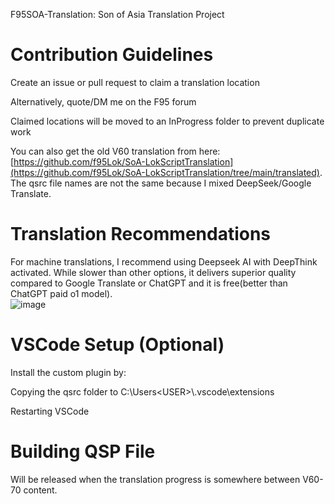 F95SOA-Translation: Son of Asia Translation Project
# Contribution Guidelines

Create an issue or pull request to claim a translation location

Alternatively, quote/DM me on the F95 forum

Claimed locations will be moved to an InProgress folder to prevent duplicate work

You can also get the old V60 translation from here: [https://github.com/f95Lok/SoA-LokScriptTranslation](https://github.com/f95Lok/SoA-LokScriptTranslation/tree/main/translated).  
The qsrc file names are not the same because I mixed DeepSeek/Google Translate.  


# Translation Recommendations
For machine translations, I recommend using Deepseek AI with DeepThink activated. While slower than other options, it delivers superior quality compared to Google Translate or ChatGPT and it is free(better than ChatGPT paid o1 model).  
![image](https://github.com/user-attachments/assets/0cb8adbe-091e-4d97-ae61-b12f6566970f)

# VSCode Setup (Optional)

Install the custom plugin by:

Copying the qsrc folder to C:\Users\<USER>\\.vscode\extensions

Restarting VSCode

# Building QSP File

Will be released when the translation progress is somewhere between V60-70 content. 
